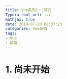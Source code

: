 ```yaml
---
title: Vue系列(一)简介
Typora-root-url: ../
mathjax: true
date: 2019-07-20 08:37:23
categories: Vue系列
tags:
- Vue
- 前端
---
```


# 1. 尚未开始

